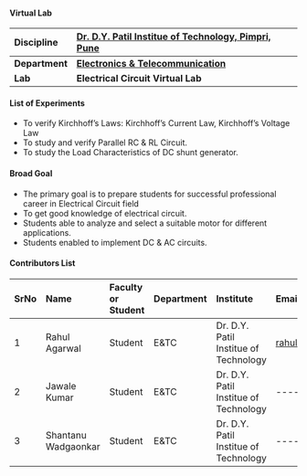 #### Virtual Lab


<b> Discipline | <b>   [Dr. D.Y. Patil Institue of Technology, Pimpri, Pune](https://engg.dypvp.edu.in/)
:--|:--|
<b>Department | <b> [Electronics & Telecommunication](https://engg.dypvp.edu.in/electronics-telecommunication.aspx)
<b> Lab | <b> Electrical Circuit Virtual Lab

#### List of Experiments
* To verify Kirchhoff’s Laws: Kirchhoff’s Current Law, Kirchhoff’s Voltage Law
* To study and verify Parallel RC & RL Circuit.
* To study the Load Characteristics of DC shunt generator.

#### Broad Goal
* The primary goal is to prepare students for successful professional career in Electrical Circuit field
* To get good knowledge of electrical circuit.
* Students able to analyze and select a suitable motor for different applications.
* Students enabled to implement DC & AC circuits.

#### Contributors List

SrNo | Name | Faculty or Student | Department| Institute | Email id | Github Profile
:--|:--|:--|:--|:--|:--|:--|
1 | Rahul Agarwal | Student | E&TC | Dr. D.Y. Patil Institue of Technology | rahulagarwal1126@gmail.com|https://github.com/RahulAgrwal
2 | Jawale Kumar | Student | E&TC | Dr. D.Y. Patil Institue of Technology | ----|https://github.com/JKumar-J
3 | Shantanu Wadgaonkar | Student | E&TC | Dr. D.Y. Patil Institue of Technology | ------|https://github.com/wadgaonkars



<br>